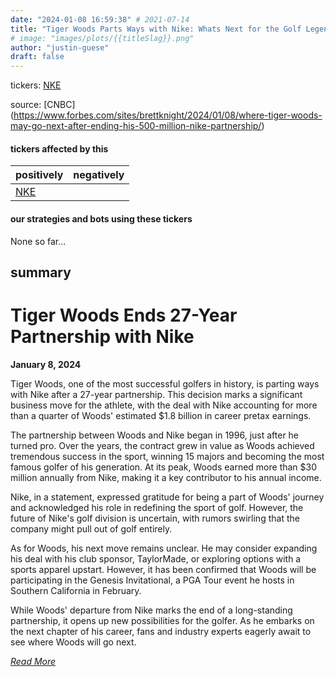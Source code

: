 ```yaml
---
date: "2024-01-08 16:59:38" # 2021-07-14
title: "Tiger Woods Parts Ways with Nike: Whats Next for the Golf Legend?"
# image: "images/plots/{{titleSlag}}.png"
author: "justin-guese"
draft: false
---
```

tickers: <a href='https://finance.yahoo.com/quote/NKE' target='_blank'>NKE</a> 

source: [CNBC](<a href='https://www.forbes.com/sites/brettknight/2024/01/08/where-tiger-woods-may-go-next-after-ending-his-500-million-nike-partnership/' target='_blank'>https://www.forbes.com/sites/brettknight/2024/01/08/where-tiger-woods-may-go-next-after-ending-his-500-million-nike-partnership/</a>)

#### tickers affected by this

| positively | negatively |
|------------|------------
| <a href='https://finance.yahoo.com/quote/NKE' target='_blank'>NKE</a> |  |

#### our strategies and bots using these tickers

None so far...

## summary

# Tiger Woods Ends 27-Year Partnership with Nike

**January 8, 2024**

Tiger Woods, one of the most successful golfers in history, is parting ways with Nike after a 27-year partnership. This decision marks a significant business move for the athlete, with the deal with Nike accounting for more than a quarter of Woods' estimated $1.8 billion in career pretax earnings.

The partnership between Woods and Nike began in 1996, just after he turned pro. Over the years, the contract grew in value as Woods achieved tremendous success in the sport, winning 15 majors and becoming the most famous golfer of his generation. At its peak, Woods earned more than $30 million annually from Nike, making it a key contributor to his annual income.

Nike, in a statement, expressed gratitude for being a part of Woods' journey and acknowledged his role in redefining the sport of golf. However, the future of Nike's golf division is uncertain, with rumors swirling that the company might pull out of golf entirely.

As for Woods, his next move remains unclear. He may consider expanding his deal with his club sponsor, TaylorMade, or exploring options with a sports apparel upstart. However, it has been confirmed that Woods will be participating in the Genesis Invitational, a PGA Tour event he hosts in Southern California in February.

While Woods' departure from Nike marks the end of a long-standing partnership, it opens up new possibilities for the golfer. As he embarks on the next chapter of his career, fans and industry experts eagerly await to see where Woods will go next.

*[Read More](https://www.forbes.com/sites/brettknight/2024/01/08/where-tiger-woods-may-go-next-after-ending-his-500-million-nike-partnership/?sh=24dff73654d7)*